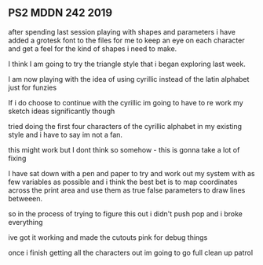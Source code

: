 ## PS2 MDDN 242 2019

after spending last session playing with shapes and parameters i have added a grotesk font to the files for me to keep an eye on each character and get a feel for the kind of shapes i need to make.

I think I am going to try the triangle style that i  began exploring last week.

I am now playing with the idea of using cyrillic instead of the latin alphabet just for funzies

If i do choose to continue with the cyrillic im going to have to re work my sketch ideas significantly though

tried doing the first four characters of the cyrillic alphabet in my existing style and i have to say im not a fan.

this might work but I dont think so somehow - this is gonna take a lot of fixing

I have sat down with a pen and paper to try and work out my system with as few variables as possible and i think the best bet is to map coordinates across the print area and use them as true false parameters to draw lines betweeen.

so in the process of trying to figure this out i didn't push pop and i broke everything

ive got it working and made the cutouts pink for debug things

once i finish getting all the characters out im going to go full clean up patrol
